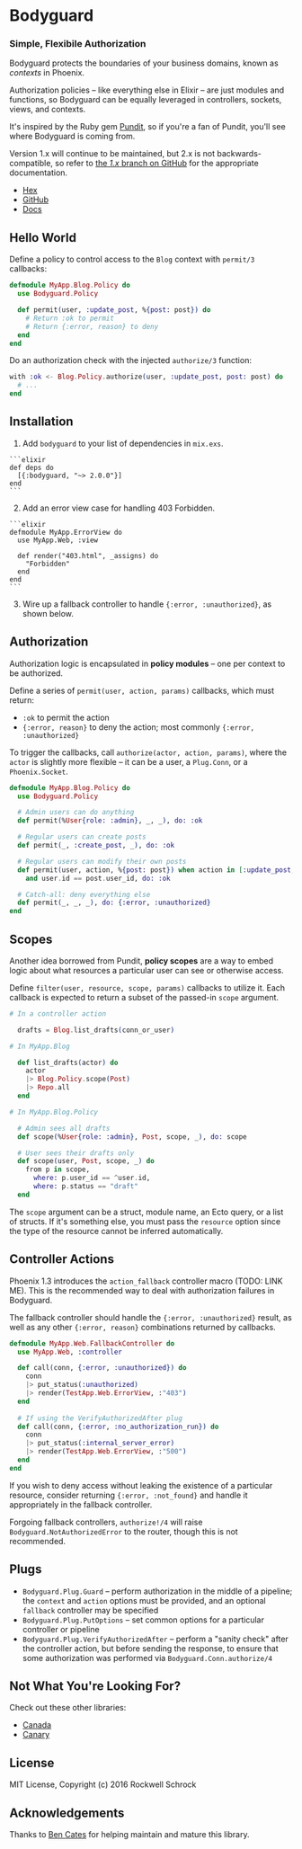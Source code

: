 # Bodyguard

### Simple, Flexibile Authorization

Bodyguard protects the boundaries of your business domains, known as *contexts* in Phoenix.

Authorization policies – like everything else in Elixir – are just modules and functions, so Bodyguard can be equally leveraged in controllers, sockets, views, and contexts.

It's inspired by the Ruby gem [Pundit](https://github.com/elabs/pundit), so if you're a fan of Pundit, you'll see where Bodyguard is coming from.

Version 1.x will continue to be maintained, but 2.x is not backwards-compatible, so refer to [the *1.x* branch on GitHub](https://github.com/schrockwell/bodyguard/tree/1.x) for the appropriate documentation.

* [Hex](https://hex.pm/packages/bodyguard)
* [GitHub](https://github.com/schrockwell/bodyguard)
* [Docs](https://hexdocs.pm/bodyguard/)

## Hello World

Define a policy to control access to the `Blog` context with `permit/3` callbacks:

```elixir
defmodule MyApp.Blog.Policy do
  use Bodyguard.Policy

  def permit(user, :update_post, %{post: post}) do
    # Return :ok to permit
    # Return {:error, reason} to deny
  end
end
```

Do an authorization check with the injected `authorize/3` function:

```elixir
with :ok <- Blog.Policy.authorize(user, :update_post, post: post) do
  # ...
end
```

## Installation

  1. Add `bodyguard` to your list of dependencies in `mix.exs`.

    ```elixir
    def deps do
      [{:bodyguard, "~> 2.0.0"}]
    end
    ```

  2. Add an error view case for handling 403 Forbidden.

    ```elixir
    defmodule MyApp.ErrorView do
      use MyApp.Web, :view

      def render("403.html", _assigns) do
        "Forbidden"
      end
    end
    ```

  3. Wire up a fallback controller to handle `{:error, :unauthorized}`, as shown below.

## Authorization

Authorization logic is encapsulated in **policy modules** – one per context to be authorized.

Define a series of `permit(user, action, params)` callbacks, which must return:

* `:ok` to permit the action
* `{:error, reason}` to deny the action; most commonly `{:error, :unauthorized}`

To trigger the callbacks, call `authorize(actor, action, params)`, where the `actor` is slightly more flexible – it can be a user, a `Plug.Conn`, or a `Phoenix.Socket`.

```elixir
defmodule MyApp.Blog.Policy do
  use Bodyguard.Policy

  # Admin users can do anything
  def permit(%User{role: :admin}, _, _), do: :ok

  # Regular users can create posts
  def permit(_, :create_post, _), do: :ok

  # Regular users can modify their own posts
  def permit(user, action, %{post: post}) when action in [:update_post, :delete_post] 
    and user.id == post.user_id, do: :ok

  # Catch-all: deny everything else
  def permit(_, _, _), do: {:error, :unauthorized}
end
```

## Scopes

Another idea borrowed from Pundit, **policy scopes** are a way to embed logic about what resources a particular user can see or otherwise access.

Define `filter(user, resource, scope, params)` callbacks to utilize it. Each callback is expected to return a subset of the passed-in `scope` argument.

```elixir
# In a controller action

  drafts = Blog.list_drafts(conn_or_user)

# In MyApp.Blog

  def list_drafts(actor) do
    actor
    |> Blog.Policy.scope(Post)
    |> Repo.all
  end

# In MyApp.Blog.Policy

  # Admin sees all drafts
  def scope(%User{role: :admin}, Post, scope, _), do: scope

  # User sees their drafts only
  def scope(user, Post, scope, _) do
    from p in scope,
      where: p.user_id == ^user.id,
      where: p.status == "draft"
  end
```

The `scope` argument can be a struct, module name, an Ecto query, or a list of structs. If it's something else, you must pass the `resource` option since the type of the resource cannot be inferred automatically.

## Controller Actions

Phoenix 1.3 introduces the `action_fallback` controller macro (TODO: LINK ME). This is the recommended way to deal with authorization failures in Bodyguard.

The fallback controller should handle the `{:error, :unauthorized}` result, as well as any other `{:error, reason}` combinations returned by callbacks.

```elixir
defmodule MyApp.Web.FallbackController do
  use MyApp.Web, :controller

  def call(conn, {:error, :unauthorized}) do
    conn
    |> put_status(:unauthorized)
    |> render(TestApp.Web.ErrorView, :"403")
  end
  
  # If using the VerifyAuthorizedAfter plug
  def call(conn, {:error, :no_authorization_run}) do
    conn
    |> put_status(:internal_server_error)
    |> render(TestApp.Web.ErrorView, :"500")
  end
end
```

If you wish to deny access without leaking the existence of a particular resource, consider returning `{:error, :not_found}` and handle it appropriately in the fallback controller.

Forgoing fallback controllers, `authorize!/4` will raise `Bodyguard.NotAuthorizedError` to the router, though this is not recommended.

## Plugs

* `Bodyguard.Plug.Guard` – perform authorization in the middle of a pipeline; the `context` and `action` options must be provided, and an optional `fallback` controller may be specified
* `Bodyguard.Plug.PutOptions` – set common options for a particular controller or pipeline
* `Bodyguard.Plug.VerifyAuthorizedAfter` – perform a "sanity check" after the controller action, but before sending the response, to ensure that some authorization was performed via `Bodyguard.Conn.authorize/4`

## Not What You're Looking For?

Check out these other libraries:

* [Canada](https://github.com/jarednorman/canada)
* [Canary](https://github.com/cpjk/canary)

## License

MIT License, Copyright (c) 2016 Rockwell Schrock

## Acknowledgements

Thanks to [Ben Cates](https://github.com/bencates) for helping maintain and mature this library.
